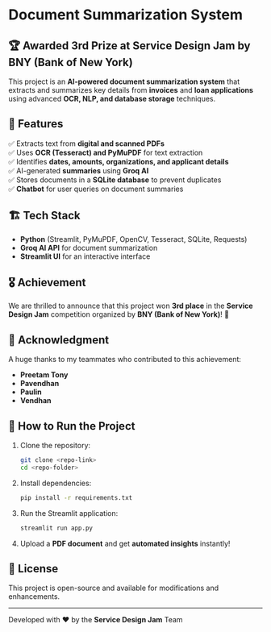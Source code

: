 # Document Summarization System

## 🏆 Awarded 3rd Prize at **Service Design Jam** by BNY (Bank of New York)

This project is an **AI-powered document summarization system** that extracts and summarizes key details from **invoices** and **loan applications** using advanced **OCR, NLP, and database storage** techniques.

## 🚀 Features
✅ Extracts text from **digital and scanned PDFs**  
✅ Uses **OCR (Tesseract) and PyMuPDF** for text extraction  
✅ Identifies **dates, amounts, organizations, and applicant details**  
✅ AI-generated **summaries** using **Groq AI**  
✅ Stores documents in a **SQLite database** to prevent duplicates  
✅ **Chatbot** for user queries on document summaries  

## 🏗️ Tech Stack
- **Python** (Streamlit, PyMuPDF, OpenCV, Tesseract, SQLite, Requests)
- **Groq AI API** for document summarization
- **Streamlit UI** for an interactive interface

## 🎖 Achievement
We are thrilled to announce that this project won **3rd place** in the **Service Design Jam** competition organized by **BNY (Bank of New York)**! 🎉

## 🙏 Acknowledgment
A huge thanks to my teammates who contributed to this achievement:
- **Preetam Tony**
- **Pavendhan**
- **Paulin**
- **Vendhan**

## 📌 How to Run the Project
1. Clone the repository:
   ```sh
   git clone <repo-link>
   cd <repo-folder>
   ```
2. Install dependencies:
   ```sh
   pip install -r requirements.txt
   ```
3. Run the Streamlit application:
   ```sh
   streamlit run app.py
   ```
4. Upload a **PDF document** and get **automated insights** instantly!

## 📜 License
This project is open-source and available for modifications and enhancements.

---
Developed with ❤️ by the **Service Design Jam** Team

